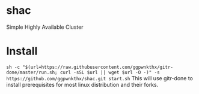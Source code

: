 # shac
 Simple Highly Available Cluster

 # Install
 ```sh -c "$(url=https://raw.githubusercontent.com/ggpwnkthx/gitr-done/master/run.sh; curl -sSL $url || wget $url -O -)" -s https://github.com/ggpwnkthx/shac.git start.sh```
This will use gitr-done to install prerequisites for most linux distribution and their forks.
